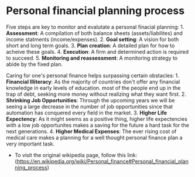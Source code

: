 # Personal financial planning process

Five steps are key to monitor and evalutate a personal finacial planning:
    1. **Assessment**: A compilation of both balance sheets (assets/liabilites) and income statments (income/expenses).
    2. **Goal setting**: A vision for both short and long term goals.
    3. **Plan creation**: A detailed plan for how to acheive these goals.
    4. **Execution**: A firm and determined action is required to succeed.
    5. **Monitoring and reassessment**: A monitoring strategy to abide by the fixed plan.

Caring for one's personal finance helps surpassing certain obstacles:
    1. **Financial Illiteracy**: As the majority of countries don't offer any financial knowledge in early levels of education. most of the people end up in the trap of debt, seeking more money without realizing what they want first.
    2. **Shrinking Job Opportunities**: Through the upcoming years we will be seeing a large decrease in the number of job opportunities since that automation has conquered every field in the market.
    3. **Higher Life Expectency**: As it might seems as a positive thing, higher life expectencies with a low job opportunites makes a saving for the future a hard task for the next generations.
    4. **Higher Medical Expenses**: The ever rising cost of medical care makes a planning for a well thought personal finance plan a very important task.


- To visit the original wikipedia page, follow this link: (https://en.wikipedia.org/wiki/Personal_finance#Personal_financial_planning_process)